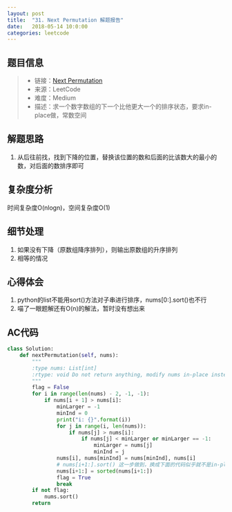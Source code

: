 ```yaml
---
layout: post
title:  "31. Next Permutation 解题报告"
date:   2018-05-14 10:0:00
categories: leetcode
---
```



## 题目信息

> * 链接：[Next Permutation](https://leetcode.com/problems/next-permutation/description/)
> * 来源：LeetCode
> * 难度：Medium
> * 描述：求一个数字数组的下一个比他更大一个的排序状态，要求in-place做，常数空间

## 解题思路
1. 从后往前找，找到下降的位置，替换该位置的数和后面的比该数大的最小的数，对后面的数排序即可

## 复杂度分析
时间复杂度O(nlogn)，空间复杂度O(1)

## 细节处理
1. 如果没有下降（原数组降序排列），则输出原数组的升序排列
2. 相等的情况

## 心得体会
1. python的list不能用sort()方法对子串进行排序，nums[0:].sort()也不行
2. 喵了一眼题解还有O(n)的解法，暂时没有想出来

## AC代码

``` python
class Solution:
    def nextPermutation(self, nums):
        """
        :type nums: List[int]
        :rtype: void Do not return anything, modify nums in-place instead.
        """
        flag = False
        for i in range(len(nums) - 2, -1, -1):
            if nums[i + 1] > nums[i]:
                minLarger = -1
                minInd = 0
                print("i: {}".format(i))
                for j in range(i, len(nums)):
                    if nums[j] > nums[i]:
                        if nums[j] < minLarger or minLarger == -1:
                            minLarger = nums[j] 
                            minInd = j
                nums[i], nums[minInd] = nums[minInd], nums[i]
                # nums[i+1:].sort() 这一步做到，换成下面的代码似乎就不是in-place的算法了？
                nums[i+1:] = sorted(nums[i+1:])
                flag = True
                break
        if not flag:
            nums.sort()
        return 
            

```



[jekyll-docs]: https://jekyllrb.com/docs/home
[jekyll-gh]:   https://github.com/jekyll/jekyll
[jekyll-talk]: https://talk.jekyllrb.com/


